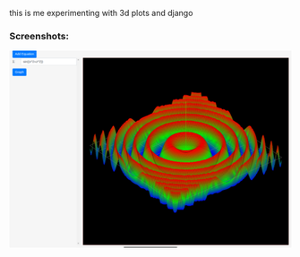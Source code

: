 this is me experimenting with 3d plots and django

### Screenshots:

![Example Screenshot](ss.png)

